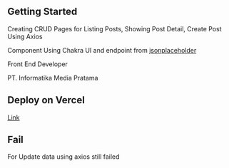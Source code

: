 ## Getting Started

Creating CRUD Pages for Listing Posts, Showing Post Detail, Create Post Using Axios

Component Using Chakra UI and endpoint from [jsonplaceholder](https://jsonplaceholder.typicode.com/)

Front End Developer

PT. Informatika Media Pratama

## Deploy on Vercel

[Link](https://crud-appnext.vercel.app/)

## Fail

For Update data using axios still failed
